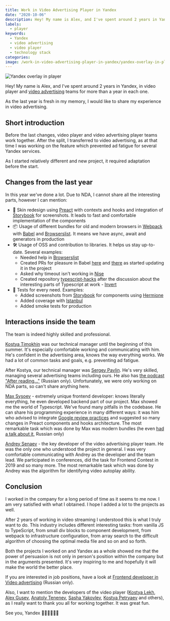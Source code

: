 ```yaml
---
title: Work in Video Advertising Player in Yandex
date: "2020-10-06"
description: Hey! My name is Alex, and I've spent around 2 years in Yandex, in video player and video advertising teams for more than a year in each one. As the last year is fresh in my memory, I would like to share my experience in video advertising.
labels:
  - player
keywords:
  - Yandex
  - video advertising
  - video player
  - technology stack
categories:
image: /work-in-video-advertising-player-in-yandex/yandex-overlay-in-player.png
---
```


![Yandex overlay in player](/work-in-video-advertising-player-in-yandex/yandex-overlay-in-player.png)

Hey! My name is Alex, and I've spent around 2 years in Yandex, in video player and [video advertising](https://yandex.com/adv/products/video) teams for more than a year in each one.

As the last year is fresh in my memory, I would like to share my experience in video advertising.

## Short introduction

Before the last changes, video player and video advertising player teams work together. After the split, I transferred to video advertising, as at that time I was working on the feature which prevented ad fatigue for several Yandex services.

As I started relatively different and new project, it required adaptation before the start.

## Changes from the last year

In this year we've done a lot. Due to NDA, I cannot share all the interesting parts, however I can mention:

- 💅 Skin redesign using [Preact](https://preactjs.com/) with contexts and hooks and integration of [Storybook](https://storybook.js.org/) for screenshots. It leads to fast and comfortable implementation of the components
- 📦 Usage of different bundles for old and modern browsers in [Webpack](https://webpack.js.org/) with [Babel](https://babeljs.io/) and [Browserslist](https://github.com/browserslist/browserslist). It means we have async, await and generators in production
- 🛠 Usage of OSS and contribution to libraries. It helps us stay up-to-date. Several examples:
  - Needed help in [Browserslist](https://github.com/browserslist/browserslist/issues/489)
  - Created PRs for pleasure in Babel [here](https://github.com/babel/babel/pull/11448) and [there](https://github.com/babel/babel/pull/11468) as started updating it in the project
  - Asked why timeout isn't working in [Nise](https://github.com/sinonjs/nise/issues/160)
  - Created repository [typescript-hacks](https://github.com/Beraliv/typescript-hacks) after the discussion about the interesting parts of Typescript at work - [Invert](https://github.com/Beraliv/typescript-hacks/blob/master/Invert/index.ts)
- 🧪 Tests for every need. Examples:
  - Added screenshots from [Storybook](https://storybook.js.org/) for components using [Hermione](https://github.com/gemini-testing/hermione)
  - Added coverage with [Istanbul](https://istanbul.js.org/)
  - Added smoke tests for production

## Interactions inside the team

The team is indeed highly skilled and professional.

[Kostya Timokhin](https://www.linkedin.com/in/ktimokhin/) was our technical manager until the beginning of this summer. It's especially comfortable working and communicating with him. He's confident in the advertising area, knows the way everything works. We had a lot of common tasks and goals, e.g. preventing ad fatigue.

After Kostya, our technical manager was [Sergey Pavlin](https://www.linkedin.com/in/sergio-pavlin-7725796b/). He's very skilled, managing several advertising teams including ours. He also has [the podcast "After reading..."](https://open.spotify.com/show/0S8k2lWG8rZGLCMPDqEyKN?si=QyusYYu9S1yQ7YemzqGUyw&nd=1) (Russian only). Unfortunately, we were only working on NDA parts, so can't share anything here.

[Max Sysoev](https://www.linkedin.com/in/colch/) - extremely unique frontend developer: knows literally everything, he even developed backend part of our project. Max showed me the world of Typescript. We've found many pitfalls in the codebase. He can share his programming experience in many different ways: it was him who advised to integrate [Google review practices](https://google.github.io/eng-practices/review/reviewer/) and suggested so many changes in Preact components and hooks architecture. The most remarkable task which was done by Max was modern bundles (he even [had a talk about it](https://www.youtube.com/watch?v=CKbOHn1lJWw&t=7841s), Russian only)

[Andrey Senaev](https://www.linkedin.com/in/andrey-senaev-942232137/) - the key developer of the video advertising player team. He was the only one who understood the project in general. I was very comfortable communicating with Andrey as the developer and the team lead. We participated in conferences, did the task for Frontend Contest in 2019 and so many more. The most remarkable task which was done by Andrey was the algorithm for identifying video autoplay ability.

## Conclusion

I worked in the company for a long period of time as it seems to me now. I am very satisfied with what I obtained. I hope I added a lot to the projects as well.

After 2 years of working in video streaming I understood this is what I truly want to do. This industry includes different interesting tasks: from vanilla JS to TypeScript, from small div blocks to component development, from webpack to infrastructure configuration, from array search to the difficult algorithm of choosing the optimal media file and so on and so forth.

Both the projects I worked on and Yandex as a whole showed me that the power of persuasion is not only in person's position within the company but in the arguments presented. It's very inspiring to me and hopefully it will make the world the better place.

If you are interested in job positions, have a look at [Frontend developer in Video advertising](https://yandex.ru/jobs/vacancies/dev/int_dev_video_ad/) (Russian only).

Also, I want to mention the developers of the video player ([Kostya Lekh](https://www.linkedin.com/in/klekh/), [Alex Gusev](https://github.com/mad-gooze), [Anatoly Tenenev](https://github.com/Anatoly-Tenenev), [Sasha Yakovlev](https://www.linkedin.com/in/xescoder/), [Kostya Petryaev](https://www.linkedin.com/in/konstantin-petryaev-65bb52116/) and others), as I really want to thank you all for working together. It was great fun.

See you, Yandex 👋🏻👋🏻👋🏻

